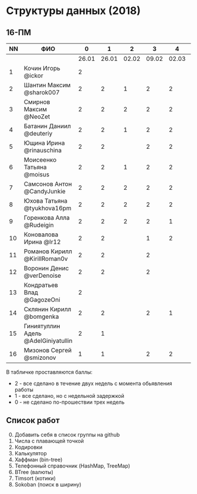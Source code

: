 ﻿# Структуры данных (2018)
## 16-ПМ

| NN  | ФИО                                 | 0     | 1     | 2     | 3     | 4     | 5     | 6     | 7     | 8     |
| --- | ----------------------------------- | ----- | ----- | ----- | ----- | ----- | ----- | ----- | ----- | ----- |
|     |                                     | 26.01 | 26.01 | 02.02 | 09.02 | 02.03 | 02.03 | 09.03 | 16.03 | 23.03 |
| 1   | Кочин Игорь @ickor                  | 2     |       |       |       |       |       |       |       |       |
| 2   | Шантин Максим @sharok007            | 2     | 2     | 1     | 2     | 2     | 1     |       | 2     | 2     |
| 3   | Смирнов Максим @NeoZet              | 2     | 2     | 2     | 2     | 2     | 2     |       | 2     |       |
| 4   | Батанин Даниил  @deuteriy           | 2     | 2     | 1     | 2     | 2     | 2     |       | 2     |       |
| 5   | Ющина Ирина  @rinauschina           | 2     | 2     |       | 2     | 2     | 2     |       | 2     | 2     |
| 6   | Моисеенко Татьяна @moisus           | 2     | 2     | 1     | 2     | 2     | 1     |       | 2     | 2     |
| 7   | Самсонов Антон @CandyJunkie         | 2     | 2     | 2     | 2     | 2     | 2     | 1     | 2     | 2     |
| 8   | Юхова Татьяна @tyukhova16pm         | 2     | 2     | 2     | 2     | 2     | 1     |       | 2     | 2     |
| 9   | Горенкова Алла  @Rudeigin           | 2     | 2     | 2     | 2     | 1     | 1     |       | 2     |       |
| 10  | Коновалова Ирина @Ir12              | 2     | 2     |       | 1     | 2     | 2     | 1     | 2     | 2     |
| 11  | Романов Кирилл @KirillRoman0v       | 2     | 2     |       | 2     |       |       |       |       |       |
| 12  | Воронин Денис @verDenoise           | 2     | 2     |       | 2     |       |       |       | 2     |       |
| 13  | Кондратьев Влад @GagozeOni          | 2     |       |       |       |       |       |       |       |       |
| 14  | Склянин Кирилл @bomgenka            | 2     | 2     |       | 2     | 1     | 1     |       | 2     | 2     |
| 15  | Гиниятуллин Адель @AdelGiniyatullin | 2     | 1     |       |       |       |       |       | 2     |       |
| 16  | Мизонов Сергей @smizonov            | 1     | 1     |       | 2     | 2     |       |       | 2     |       |

В табличке проставляются баллы:
- 2 - все сделано в течение двух недель с момента обьявления работы
- 1 - все сделано, но с недельной задержкой
- 0 - не сделано по-прошествии трех недель

## Список работ
0. Добавить себя в список группы на github
1. Числа с плавающей точкой
2. Кодировки
3. Калькулятор
4. Хаффман (bin-tree)
5. Телефонный справочник (HashMap, TreeMap)
6. BTree (валюты)
7. Timsort (котики)
8. Sokoban (поиск в ширину)

